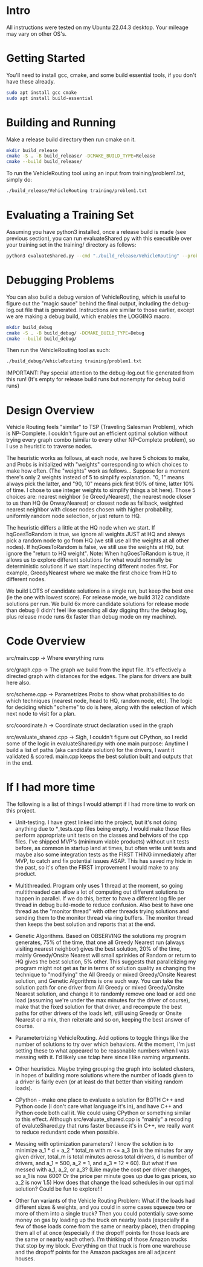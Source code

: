 # Intro
All instructions were tested on my Ubuntu 22.04.3 desktop. Your mileage may vary on other OS's.

# Getting Started
You'll need to install gcc, cmake, and some build essential tools, if you don't have these already.

```bash
sudo apt install gcc cmake
sudo apt install build-essential
```

# Building and Running

Make a release build directory then run cmake on it.

```bash
mkdir build_release
cmake -S . -B build_release/ -DCMAKE_BUILD_TYPE=Release
cmake --build build_release/
```

To run the VehicleRouting tool using an input from training/problem1.txt, simply do:

```bash
./build_release/VehicleRouting training/problem1.txt
```

# Evaluating a Training Set

Assuming you have python3 installed, once a release build is made (see previous section), you can run evaluateShared.py with this executible over your training set in the training/ directory as follows:

```bash
python3 evaluateShared.py --cmd "./build_release/VehicleRouting" --problemDir training/
```

# Debugging Problems

You can also build a debug version of VehicleRouting, which is useful to figure out the "magic sauce" behind the final output, including the debug-log.out file that is generated. Instructions are similar to those earlier, except we are making a debug build, which enables the LOGGING macro.

```bash
mkdir build_debug
cmake -S . -B build_debug/ -DCMAKE_BUILD_TYPE=Debug
cmake --build build_debug/
```

Then run the VehicleRouting tool as such:

```bash
./build_debug/VehicleRouting training/problem1.txt
```

IMPORTANT: Pay special attention to the debug-log.out file generated from this run! (It's empty for release build runs but nonempty for debug build runs)

# Design Overview

Vehicle Routing feels "similar" to TSP (Traveling Salesman Problem), which is NP-Complete. I couldn't figure out an efficient optimal solution without trying every graph combo (similar to every other NP-Complete problem), so I use a heuristic to traverse nodes.

The heuristic works as follows, at each node, we have 5 choices to make, and Probs is initialized with "weights" corresponding to which choices to make how often. (The "weights" work as follows... Suppose for a moment there's only 2 weights instead of 5 to simplify explanation. "0, 1" means always pick the latter, and "90, 10" means pick first 90% of time, latter 10% of time. I chose to use integer weights to simplify things a bit here). Those 5 choices are: nearest neighbor (ie GreedyNearest), the nearest node closer to us than HQ (ie OnwayNearest) or closest node as fallback, weighted nearest neighbor with closer nodes chosen with higher probability, uniformly random node selection, or just return to HQ.

The heuristic differs a little at the HQ node when we start. If hqGoesToRandom is true, we ignore all weights JUST at HQ and always pick a random node to go from HQ (we still use all the weights at all other nodes). If hqGoesToRandom is false, we still use the weights at HQ, but ignore the "return to HQ weight". Note: When hqGoesToRandom is true, it allows us to explore different solutions for what would normally be deterministic solutions if we start inspecting different nodes first. For example, GreedyNearest where we make the first choice from HQ to different nodes.

We build LOTS of candidate solutions in a single run, but keep the best one (ie the one with lowest score). For release mode, we build 3122 candidate solutions per run. We build 6x more candidate solutions for release mode than debug (I didn't feel like spending all day digging thru the debug log, plus release mode runs 6x faster than debug mode on my machine).

# Code Overview

src/main.cpp   ->  Where everything runs

src/graph.cpp  ->  The graph we build from the input file. It's effectively a directed graph with distances for the edges. The plans for drivers are built here also.

src/scheme.cpp ->  Parametrizes Probs to show what probabilities to do which techniques (nearest node, head to HQ, random node, etc). The logic for deciding which "scheme" to do is here, along with the selection of which next node to visit for a plan.

src/coordinate.h  ->  Coordinate struct declaration used in the graph

src/evaluate_shared.cpp  -> Sigh, I couldn't figure out CPython, so I redid some of the logic in evaluateShared.py with one main purpose: Anytime I build a list of paths (aka candidate solution) for the drivers, I want it validated & scored. main.cpp keeps the best solution built and outputs that in the end.

# If I had more time

The following is a list of things I would attempt if I had more time to work on this project.

- Unit-testing. I have gtest linked into the project, but it's not doing anything due to *_tests.cpp files being empty. I would make those files perform appropriate unit tests on the classes and behviors of the cpp files. I've shipped MVP's (minimum viable products) without unit tests before, as common in startup land at times, but often write unit tests and maybe also some integration tests as the FIRST THING immediately after MVP, to catch and fix potential issues ASAP. This has saved my hide in the past, so it's often the FIRST improvement I would make to any product.

- Multithreaded. Program only uses 1 thread at the moment, so going multithreaded can allow a lot of computing out different solutions to happen in parallel. If we do this, better to have a different log file per thread in debug build-mode to reduce confusion. Also best to have one thread as the "monitor thread" with other threads trying solutions and sending them to the monitor thread via ring buffers. The monitor thread then keeps the best solution and reports that at the end.

- Genetic Algorithms. Based on OBSERVING the solutions my program generates, 75% of the time, that one all Greedy Nearest run (always visiting nearest neighbor) gives the best solution, 20% of the time, mainly Greedy/Onsite Nearest will small sprinkles of Random or return to HQ gives the best solution, 5% other. This suggests that parallelizing my program might not get as far in terms of solution quality as changing the technique to "modifying" the All Greedy or mixed Greedy/Onsite Nearest solution, and Genetic Algorithms is one such way. You can take the solution path for one driver from All Greedy or mixed Greedy/Onsite Nearest solution, and change it to randomly remove one load or add one load (assuming we're under the max minutes for the driver of course), make that the fixed solution for that driver, and recompute the best paths for other drivers of the loads left, still using Greedy or Onsite Nearest or a mix, then reiterate and so on, keeping the best answer of course.

- Parametertrizing VehicleRouting. Add options to toggle things like the number of solutions to try over which behaviors. At the moment, I'm just setting these to what appeared to be reasonable numbers when I was messing with it. I'd likely use tclap here since I like naming arguments.

- Other heuristics. Maybe trying grouping the graph into isolated clusters, in hopes of building more solutions where the number of loads given to a driver is fairly even (or at least do that better than visiting random loads).

- CPython - make one place to evaluate a solution for BOTH C++ and Python code (I don't care what language it's in), and have C++ and Python code both call it. We could using CPython or something similar to this effect. Although src/evaluate_shared.cpp is "mainly" a recoding of evaluteShared.py that runs faster because it's in C++, we really want to reduce redundant code when possible.

- Messing with optimization parameters? I know the solution is to minimize a_1 * d + a_2 * total_m with m <= a_3 (m is the minutes for any given driver, total_m is total minutes across total drivers, d is number of drivers, and a_1 = 500, a_2 = 1, and a_3 = 12 * 60). But what if we messed with a_1, a_2, or a_3? (Like maybe the cost per driver changes, so a_1 is now 600? Or the price per minute goes up due to gas prices, so a_2 is now 1.5) How does that change the load schedules in our optimal solution? Could be fun to explore!!!

- Other fun variants of the Vehicle Routing Problem: What if the loads had different sizes & weights, and you could in some cases squeeze two or more of them into a single truck? Then you could potentially save some money on gas by loading up the truck on nearby loads (especially if a few of those loads come from the same or nearby place), then dropping them all of at once (especially if the dropoff points for those loads are the same or nearby each other). I'm thinking of those Amazon trucks that stop by my block. Everything on that truck is from one warehouse and the dropoff points for the Amazon packages are all adjacent houses.
